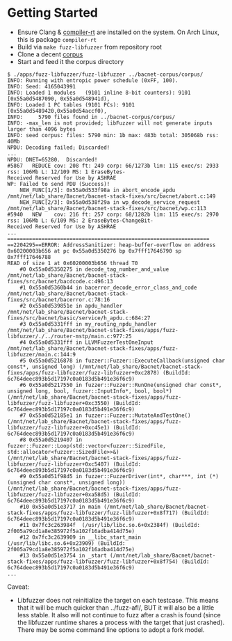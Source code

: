 # Getting Started

* Ensure Clang & [compiler-rt](https://compiler-rt.llvm.org/) are installed on the system. On Arch Linux, this is package `compiler-rt`
* Build via `make fuzz-libfuzzer` from repository root
* Clone a decent [corpus](https://github.com/CrystalPeakSecurity/bacnet-corpus/tree/main)
* Start and feed it the corpus directory

```
$ ./apps/fuzz-libfuzzer/fuzz-libfuzzer ../bacnet-corpus/corpus/
INFO: Running with entropic power schedule (0xFF, 100).
INFO: Seed: 4165043991
INFO: Loaded 1 modules   (9101 inline 8-bit counters): 9101 [0x55a0d5487090, 0x55a0d548941d),
INFO: Loaded 1 PC tables (9101 PCs): 9101 [0x55a0d5489420,0x55a0d54accf0),
INFO:     5790 files found in ../bacnet-corpus/corpus/
INFO: -max_len is not provided; libFuzzer will not generate inputs larger than 4096 bytes
INFO: seed corpus: files: 5790 min: 1b max: 483b total: 305068b rss: 40Mb
NPDU: Decoding failed; Discarded!
...
NPDU: DNET=65280.  Discarded!
#5867   REDUCE cov: 208 ft: 249 corp: 66/1273b lim: 115 exec/s: 2933 rss: 106Mb L: 12/109 MS: 1 EraseBytes-
Received Reserved for Use by ASHRAE
WP: Failed to send PDU (Success)!
    NEW_FUNC[1/3]: 0x55a0d533f98a in abort_encode_apdu /mnt/net/lab_share/Bacnet/bacnet-stack-fixes/src/bacnet/abort.c:149
    NEW_FUNC[2/3]: 0x55a0d538f29a in wp_decode_service_request /mnt/net/lab_share/Bacnet/bacnet-stack-fixes/src/bacnet/wp.c:113
#5940   NEW    cov: 216 ft: 257 corp: 68/1282b lim: 115 exec/s: 2970 rss: 106Mb L: 6/109 MS: 2 EraseBytes-ChangeBit-
Received Reserved for Use by ASHRAE
...
=================================================================
==2204295==ERROR: AddressSanitizer: heap-buffer-overflow on address 0x60200003b656 at pc 0x55a0d5350276 bp 0x7fff17646790 sp 0x7fff17646788
READ of size 1 at 0x60200003b656 thread T0
    #0 0x55a0d5350275 in decode_tag_number_and_value /mnt/net/lab_share/Bacnet/bacnet-stack-fixes/src/bacnet/bacdcode.c:496:13
    #1 0x55a0d5360b44 in bacerror_decode_error_class_and_code /mnt/net/lab_share/Bacnet/bacnet-stack-fixes/src/bacnet/bacerror.c:78:16
    #2 0x55a0d539851e in apdu_handler /mnt/net/lab_share/Bacnet/bacnet-stack-fixes/src/bacnet/basic/service/h_apdu.c:684:27
    #3 0x55a0d5331fff in my_routing_npdu_handler /mnt/net/lab_share/Bacnet/bacnet-stack-fixes/apps/fuzz-libfuzzer/./../router-mstp/main.c:977:25
    #4 0x55a0d5331fff in LLVMFuzzerTestOneInput /mnt/net/lab_share/Bacnet/bacnet-stack-fixes/apps/fuzz-libfuzzer/main.c:144:9
    #5 0x55a0d5216878 in fuzzer::Fuzzer::ExecuteCallback(unsigned char const*, unsigned long) (/mnt/net/lab_share/Bacnet/bacnet-stack-fixes/apps/fuzz-libfuzzer/fuzz-libfuzzer+0xc2878) (BuildId: 6c764deec893b5d17197c0a0183d5b491e36f6c9)
    #6 0x55a0d5217550 in fuzzer::Fuzzer::RunOne(unsigned char const*, unsigned long, bool, fuzzer::InputInfo*, bool, bool*) (/mnt/net/lab_share/Bacnet/bacnet-stack-fixes/apps/fuzz-libfuzzer/fuzz-libfuzzer+0xc3550) (BuildId: 6c764deec893b5d17197c0a0183d5b491e36f6c9)
    #7 0x55a0d52185e1 in fuzzer::Fuzzer::MutateAndTestOne() (/mnt/net/lab_share/Bacnet/bacnet-stack-fixes/apps/fuzz-libfuzzer/fuzz-libfuzzer+0xc45e1) (BuildId: 6c764deec893b5d17197c0a0183d5b491e36f6c9)
    #8 0x55a0d5219407 in fuzzer::Fuzzer::Loop(std::vector<fuzzer::SizedFile, std::allocator<fuzzer::SizedFile>>&) (/mnt/net/lab_share/Bacnet/bacnet-stack-fixes/apps/fuzz-libfuzzer/fuzz-libfuzzer+0xc5407) (BuildId: 6c764deec893b5d17197c0a0183d5b491e36f6c9)
    #9 0x55a0d51f98d5 in fuzzer::FuzzerDriver(int*, char***, int (*)(unsigned char const*, unsigned long)) (/mnt/net/lab_share/Bacnet/bacnet-stack-fixes/apps/fuzz-libfuzzer/fuzz-libfuzzer+0xa58d5) (BuildId: 6c764deec893b5d17197c0a0183d5b491e36f6c9)
    #10 0x55a0d51e3717 in main (/mnt/net/lab_share/Bacnet/bacnet-stack-fixes/apps/fuzz-libfuzzer/fuzz-libfuzzer+0x8f717) (BuildId: 6c764deec893b5d17197c0a0183d5b491e36f6c9)
    #11 0x7fc3c263984f  (/usr/lib/libc.so.6+0x2384f) (BuildId: 2f005a79cd1a8e385972f5a102f16adba414d75e)
    #12 0x7fc3c2639909 in __libc_start_main (/usr/lib/libc.so.6+0x23909) (BuildId: 2f005a79cd1a8e385972f5a102f16adba414d75e)
    #13 0x55a0d51e3754 in _start (/mnt/net/lab_share/Bacnet/bacnet-stack-fixes/apps/fuzz-libfuzzer/fuzz-libfuzzer+0x8f754) (BuildId: 6c764deec893b5d17197c0a0183d5b491e36f6c9)
...
```

Caveat:

* Libfuzzer does not reinitialize the target on each testcase. This means that it will be much quicker than ../fuzz-afl/, BUT it will also be a little less stable. It also will not continue to fuzz after a crash is found (since the libfuzzer runtime shares a process with the target that just crashed). There may be some command line options to adopt a fork model.
